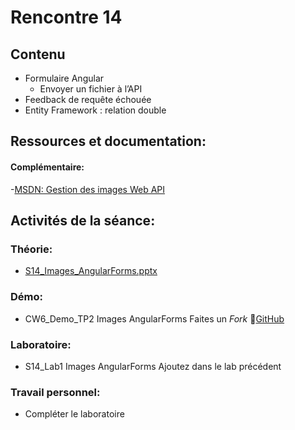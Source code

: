 # Rencontre 14

## Contenu
- Formulaire Angular 
  - Envoyer un fichier à l’API
- Feedback de requête échouée 
- Entity Framework : relation double


## Ressources et documentation: 

#### Complémentaire: 
-[MSDN: Gestion des images Web API](https://learn.microsoft.com/en-us/aspnet/web-pages/overview/ui-layouts-and-themes/9-working-with-images)

## Activités de la séance: 
### Théorie:  
 - [S14_Images_AngularForms.pptx](https://cegepedouardmontpetit-my.sharepoint.com/:p:/r/personal/valerie_turgeon_cegepmontpetit_ca/Documents/420_CW6_SITE/PowerPoints/S14_Images_AngularForms.pptx?d=wd3ac61684c2849d8b216b849696341b5&csf=1&web=1&e=1A1MXQ)

### Démo:
 - CW6_Demo_TP2 Images AngularForms Faites un *Fork* 🔗[GitHub](https://github.com/ProgWebServicesFC/CW6_DemoTP2)

### Laboratoire: 
 - S14_Lab1 Images AngularForms Ajoutez dans le lab précédent
 
### Travail personnel: 
- Compléter le laboratoire